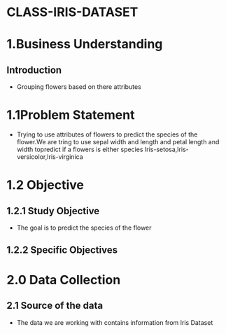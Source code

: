 # CLASS-IRIS-DATASET


# 1.Business Understanding
## Introduction

* Grouping flowers based on there attributes


# 1.1Problem Statement
* Trying to use attributes of flowers to predict the species of the flower.We are tring to use sepal width and length and petal length and width topredict if a flowers is either species Iris-setosa,Iris-versicolor,Iris-virginica 

# 1.2 Objective
## 1.2.1 Study Objective
* The goal is to predict the species of the flower

## 1.2.2 Specific Objectives


# 2.0 Data Collection
## 2.1 Source of the data
* The data we are working with contains information from Iris Dataset
